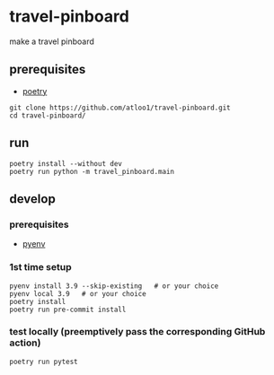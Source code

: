# travel-pinboard
make a travel pinboard

## prerequisites
- [poetry](https://python-poetry.org/docs/#installing-with-pipx)

```
git clone https://github.com/atloo1/travel-pinboard.git
cd travel-pinboard/
```

## run
```
poetry install --without dev
poetry run python -m travel_pinboard.main
```

## develop
### prerequisites
- [pyenv](https://github.com/pyenv/pyenv?tab=readme-ov-file#installation)
### 1st time setup
```
pyenv install 3.9 --skip-existing   # or your choice
pyenv local 3.9   # or your choice
poetry install
poetry run pre-commit install
```
### test locally (preemptively pass the corresponding GitHub action)
```
poetry run pytest
```
